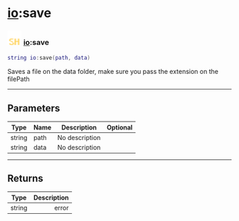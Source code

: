 # [io](../io/README.md):save

### <img src="../../.gitbook/assets/shared.png" width="32" height="32" /> [io](../io/README.md):save

```lua
string io:save(path, data)
```

Saves a file on the data folder, make sure you pass the extension on the filePath<br>

-----------------
## Parameters

| Type   | Name | Description | Optional |
| ------ | ---- | ----------- | -------: |
| string | path | No description |   |
| string | data | No description |   |

-----------------
## Returns

| Type   | Description |
| ------ | ----------: |
| string | error |
